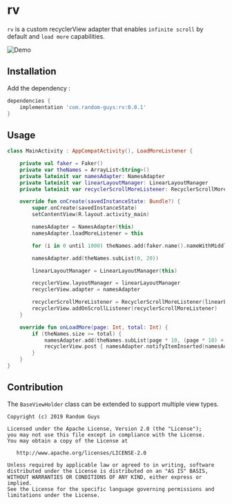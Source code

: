 # rv
`rv` is a custom recyclerView adapter that enables `infinite scroll` by default and `load more` capabilities.

![Demo](https://media.giphy.com/media/m9SYyx6t1E2le1DM0e/giphy.gif)

## Installation

 Add the dependency : 
```gradle
dependencies {
    implementation 'com.random-guys:rv:0.0.1'
}
```

## Usage

```kotlin
class MainActivity : AppCompatActivity(), LoadMoreListener {

    private val faker = Faker()
    private var theNames = ArrayList<String>()
    private lateinit var namesAdapter: NamesAdapter
    private lateinit var linearLayoutManager: LinearLayoutManager
    private lateinit var recyclerScrollMoreListener: RecyclerScrollMoreListener

    override fun onCreate(savedInstanceState: Bundle?) {
        super.onCreate(savedInstanceState)
        setContentView(R.layout.activity_main)

        namesAdapter = NamesAdapter(this)
        namesAdapter.loadMoreListener = this

        for (i in 0 until 1000) theNames.add(faker.name().nameWithMiddle())

        namesAdapter.add(theNames.subList(0, 20))

        linearLayoutManager = LinearLayoutManager(this)

        recyclerView.layoutManager = linearLayoutManager
        recyclerView.adapter = namesAdapter

        recyclerScrollMoreListener = RecyclerScrollMoreListener(linearLayoutManager, namesAdapter)
        recyclerView.addOnScrollListener(recyclerScrollMoreListener)
    }

    override fun onLoadMore(page: Int, total: Int) {
        if (theNames.size >= total) {
            namesAdapter.add(theNames.subList(page * 10, (page * 10) + 10))
            recyclerView.post { namesAdapter.notifyItemInserted(namesAdapter.itemCount) }
        }
    }
}
```

## Contribution
The `BaseViewHolder` class can be extended to support multiple view types.

```
Copyright (c) 2019 Random Guys

Licensed under the Apache License, Version 2.0 (the "License");
you may not use this file except in compliance with the License.
You may obtain a copy of the License at

   http://www.apache.org/licenses/LICENSE-2.0

Unless required by applicable law or agreed to in writing, software
distributed under the License is distributed on an "AS IS" BASIS,
WITHOUT WARRANTIES OR CONDITIONS OF ANY KIND, either express or implied.
See the License for the specific language governing permissions and
limitations under the License.
```
